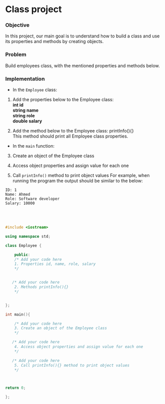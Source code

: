 # Class project

### Objective

In this project, our main goal is to understand how to build a class and use its properties and methods by creating objects.

### Problem

Build employees class, with the mentioned properties and methods below.

### Implementation

- In the `Employee` class:

1. Add the properties below to the Employee class:  
**int id**  
**string name**  
**string role**  
**double salary**  

2. Add the method below to the Employee class:
printInfo(){}  
This method should print all Employee class properties.


- In the `main` function:
3. Create an object of the Employee class

4. Access object properties and assign value for each one

5. Call `printInfo()` method to print object values
For example, when running the program the output should be similar to the below:
  
  
```
ID: 1
Name: Ahmed
Role: Software developer
Salary: 10000

```
<br/>
<br/>
  
```cpp
#include <iostream>

using namespace std;

class Employee {

    public:
    /* Add your code here 
    1. Properties id, name, role, salary
    */


   /* Add your code here 
    2. Methods printInfo(){}
    */


};

int main(){

    /* Add your code here 
    3. Create an object of the Employee class
    */

   /* Add your code here 
    4. Access object properties and assign value for each one
    */

   /* Add your code here 
    5. Call printInfo(){} method to print object values
    */



return 0;

};

```

